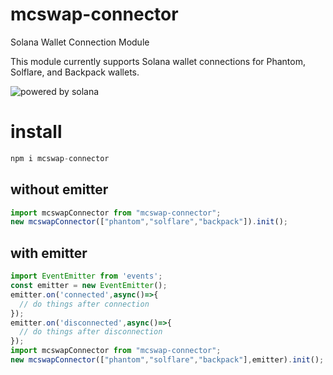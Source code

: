 # mcswap-connector
Solana Wallet Connection Module 

This module currently supports Solana wallet connections for Phantom, Solflare, and Backpack wallets.

![powered by solana](http://mcswap.xyz/gh/stacked-color.svg)

# install
```javascript
npm i mcswap-connector
```

## without emitter
```javascript
import mcswapConnector from "mcswap-connector";
new mcswapConnector(["phantom","solflare","backpack"]).init();
```

## with emitter
```javascript
import EventEmitter from 'events';
const emitter = new EventEmitter();
emitter.on('connected',async()=>{
  // do things after connection
});
emitter.on('disconnected',async()=>{
  // do things after disconnection
});
import mcswapConnector from "mcswap-connector";
new mcswapConnector(["phantom","solflare","backpack"],emitter).init();
```